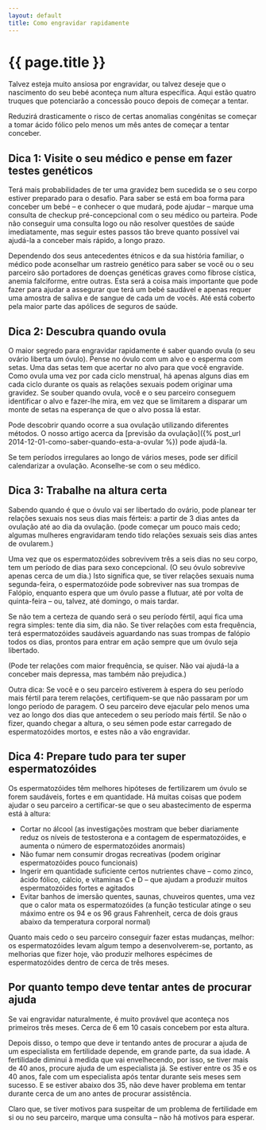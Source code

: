 ```yaml
---
layout: default
title: Como engravidar rapidamente
---
```


# {{ page.title }}

Talvez esteja muito ansiosa por engravidar, ou talvez deseje que o nascimento do seu bebé aconteça num altura específica. Aqui estão quatro truques que potenciarão a concessão pouco depois de começar a tentar.
 
Reduzirá drasticamente o risco de certas anomalias congénitas se começar a tomar ácido fólico pelo menos um mês antes de começar a tentar conceber.
 
## Dica 1: Visite o seu médico e pense em fazer testes genéticos
 
Terá mais probabilidades de ter uma gravidez bem sucedida se o seu corpo estiver preparado para o desafio. Para saber se está em boa forma para conceber um bebé – e conhecer o que mudará, pode ajudar – marque uma consulta de checkup pré-concepcional com o seu médico ou parteira. Pode não conseguir uma consulta logo ou não resolver questões de saúde imediatamente, mas seguir estes passos tão breve quanto possível vai ajudá-la a conceber mais rápido, a longo prazo.
 
Dependendo dos seus antecedentes étnicos e da sua história familiar, o médico pode aconselhar um rastreio genético para saber se você ou o seu parceiro são portadores de doenças genéticas graves como fibrose cística, anemia falciforme, entre outras. Esta será a coisa mais importante que pode fazer para ajudar a assegurar que terá um bebé saudável e apenas requer uma amostra de saliva e de sangue de cada um de vocês. Até está coberto pela maior parte das apólices de seguros de saúde.
 
## Dica 2: Descubra quando ovula
 
O maior segredo para engravidar rapidamente é saber quando ovula (o seu ovário liberta um óvulo). Pense no óvulo com um alvo e o esperma com setas. Uma das setas tem que acertar no alvo para que você engravide.
Como ovula uma vez por cada ciclo menstrual, há apenas alguns dias em cada ciclo durante os quais as relações sexuais podem originar uma gravidez. Se souber quando ovula, você e o seu parceiro conseguem identificar o alvo e fazer-lhe mira, em vez que se limitarem a disparar um monte de setas na esperança de que o alvo possa lá estar.
 
Pode descobrir quando ocorre a sua ovulação utilizando diferentes métodos. O nosso artigo acerca da [previsão da ovulação]({% post_url 2014-12-01-como-saber-quando-esta-a-ovular %}) pode ajudá-la.
 
Se tem períodos irregulares ao longo de vários meses, pode ser difícil calendarizar a ovulação. Aconselhe-se com o seu médico.
 
## Dica 3: Trabalhe na altura certa
 
Sabendo quando é que o óvulo vai ser libertado do ovário, pode planear ter relações sexuais nos seus dias mais férteis: a partir de 3 dias antes da ovulação até ao dia da ovulação. (pode começar um pouco mais cedo; algumas mulheres engravidaram tendo tido relações sexuais seis dias antes de ovularem.)
 
Uma vez que os espermatozóides sobrevivem três a seis dias no seu corpo, tem um período de dias para sexo concepcional. (O seu óvulo sobrevive apenas cerca de um dia.) Isto significa que, se tiver relações sexuais numa segunda-feira, o espermatozóide pode sobreviver nas sua trompas de Falópio, enquanto espera que um óvulo passe a flutuar, até por volta de quinta-feira – ou, talvez, até domingo, o mais tardar.
 
Se não tem a certeza de quando será o seu período fértil, aqui fica uma regra simples: tente dia sim, dia não. Se tiver relações com esta frequência, terá espermatozóides saudáveis aguardando nas suas trompas de falópio todos os dias, prontos para entrar em ação sempre que um óvulo seja libertado.
 
(Pode ter relações com maior frequência, se quiser. Não vai ajudá-la a conceber mais depressa, mas também não prejudica.)
 
Outra dica: Se você e o seu parceiro estiverem à espera do seu período mais fértil para terem relações, certifiquem-se que não passaram por um longo período de paragem. O seu parceiro deve ejacular pelo menos uma vez ao longo dos dias que antecedem o seu período mais fértil. Se não o fizer, quando chegar a altura, o seu sémen pode estar carregado de espermatozóides mortos, e estes não a vão engravidar.
 
## Dica 4: Prepare tudo para ter super espermatozóides
 
Os espermatozóides têm melhores hipóteses de fertilizarem um óvulo se forem saudáveis, fortes e em quantidade. Há muitas coisas que podem ajudar o seu parceiro a certificar-se que o seu abastecimento de esperma está à altura:
 
* Cortar no álcool (as investigações mostram que beber diariamente reduz os níveis de testosterona e a contagem de espermatozóides, e aumenta o número de espermatozóides anormais)
* Não fumar nem consumir drogas recreativas (podem originar espermatozóides pouco funcionais)
* Ingerir em quantidade suficiente certos nutrientes chave – como zinco, ácido fólico, cálcio, e vitaminas C e D – que ajudam a produzir muitos espermatozóides fortes e agitados
* Evitar banhos de imersão quentes, saunas, chuveiros quentes, uma vez que o calor mata os espermatozóides (a função testicular atinge o seu máximo entre os 94 e os 96 graus Fahrenheit, cerca de dois graus abaixo da temperatura corporal normal)
 
Quanto mais cedo o seu parceiro conseguir fazer estas mudanças, melhor: os espermatozóides levam algum tempo a desenvolverem-se, portanto, as melhorias que fizer hoje, vão produzir melhores espécimes de espermatozóides dentro de cerca de três meses.
 
## Por quanto tempo deve tentar antes de procurar ajuda
 
Se vai engravidar naturalmente, é muito provável que aconteça nos primeiros três meses. Cerca de 6 em 10 casais concebem por esta altura.
 
Depois disso, o tempo que deve ir tentando antes de procurar a ajuda de um especialista em fertilidade depende, em grande parte, da sua idade. A fertilidade diminui à medida que vai envelhecendo, por isso, se tiver mais de 40 anos, procure ajuda de um especialista já. Se estiver entre os 35 e os 40 anos, fale com um especialista após tentar durante seis meses sem sucesso. E se estiver abaixo dos 35, não deve haver problema em tentar durante cerca de um ano antes de procurar assistência.
 
Claro que, se tiver motivos para suspeitar de um problema de fertilidade em si ou no seu parceiro, marque uma consulta – não há motivos para esperar.
